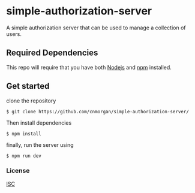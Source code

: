 # simple-authorization-server

A simple authorization server that can be used to manage a collection of users.

## Required Dependencies

This repo will require that you have both [Nodejs](https://nodejs.org/en/) and [npm](https://www.npmjs.com/get-npm) installed.

## Get started
clone the repository

`$ git clone https://github.com/cnmorgan/simple-authorization-server/`

Then install dependencies

`$ npm install`

finally, run the server using

`$ npm run dev`

### License

[ISC](https://opensource.org/licenses/ISC)
